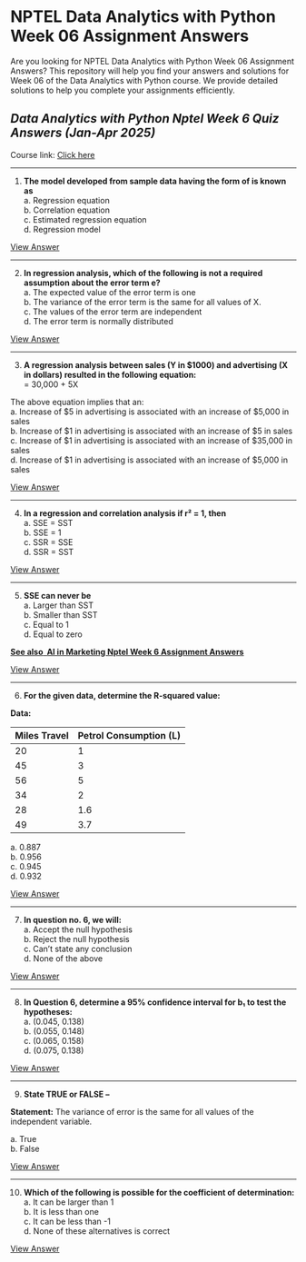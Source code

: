 # NPTEL Data Analytics with Python Week 06 Assignment Answers

Are you looking for NPTEL Data Analytics with Python Week 06 Assignment Answers? This repository will help you find your answers and solutions for Week 06 of the Data Analytics with Python course. We provide detailed solutions to help you complete your assignments efficiently.

## _Data Analytics with Python Nptel Week 6 Quiz Answers (Jan-Apr 2025)_

Course link: [Click here](https://onlinecourses.nptel.ac.in/noc25_cs17/course)

***

1. **The model developed from sample data having the form of is known as**\
   a. Regression equation\
   b. Correlation equation\
   c. Estimated regression equation\
   d. Regression model

[View Answer](https://my.progiez.com/courses/data-analytics-with-python-nptel-answers/)

***

2. **In regression analysis, which of the following is not a required assumption about the error term e?**\
   a. The expected value of the error term is one\
   b. The variance of the error term is the same for all values of X.\
   c. The values of the error term are independent\
   d. The error term is normally distributed

[View Answer](https://my.progiez.com/courses/data-analytics-with-python-nptel-answers/)

***

3. **A regression analysis between sales (Y in $1000) and advertising (X in dollars) resulted in the following equation:**\
   \= 30,000 + 5X

The above equation implies that an:\
a. Increase of $5 in advertising is associated with an increase of $5,000 in sales\
b. Increase of $1 in advertising is associated with an increase of $5 in sales\
c. Increase of $1 in advertising is associated with an increase of $35,000 in sales\
d. Increase of $1 in advertising is associated with an increase of $5,000 in sales

[View Answer](https://my.progiez.com/courses/data-analytics-with-python-nptel-answers/)

***

4. **In a regression and correlation analysis if r² = 1, then**\
   a. SSE = SST\
   b. SSE = 1\
   c. SSR = SSE\
   d. SSR = SST

[View Answer](https://my.progiez.com/courses/data-analytics-with-python-nptel-answers/)

***

5. **SSE can never be**\
   a. Larger than SST\
   b. Smaller than SST\
   c. Equal to 1\
   d. Equal to zero

[****See also**  **AI in Marketing Nptel Week 6 Assignment Answers****](https://progiez.com/ai-in-marketing-nptel-week-6-assignment-answers)

[View Answer](https://my.progiez.com/courses/data-analytics-with-python-nptel-answers/)

***

6. **For the given data, determine the R-squared value:**

**Data:**

| Miles Travel | Petrol Consumption (L) |
| ------------ | ---------------------- |
| 20           | 1                      |
| 45           | 3                      |
| 56           | 5                      |
| 34           | 2                      |
| 28           | 1.6                    |
| 49           | 3.7                    |

a. 0.887\
b. 0.956\
c. 0.945\
d. 0.932

[View Answer](https://my.progiez.com/courses/data-analytics-with-python-nptel-answers/)

***

7. **In question no. 6, we will:**\
   a. Accept the null hypothesis\
   b. Reject the null hypothesis\
   c. Can’t state any conclusion\
   d. None of the above

[View Answer](https://my.progiez.com/courses/data-analytics-with-python-nptel-answers/)

***

8. **In Question 6, determine a 95% confidence interval for b₁ to test the hypotheses:**\
   a. (0.045, 0.138)\
   b. (0.055, 0.148)\
   c. (0.065, 0.158)\
   d. (0.075, 0.138)

[View Answer](https://my.progiez.com/courses/data-analytics-with-python-nptel-answers/)

***

9. **State TRUE or FALSE –**

**Statement:** The variance of error is the same for all values of the independent variable.

a. True\
b. False

[View Answer](https://my.progiez.com/courses/data-analytics-with-python-nptel-answers/)

***

10. **Which of the following is possible for the coefficient of determination:**\
    a. It can be larger than 1\
    b. It is less than one\
    c. It can be less than -1\
    d. None of these alternatives is correct

[View Answer](https://my.progiez.com/courses/data-analytics-with-python-nptel-answers/)

